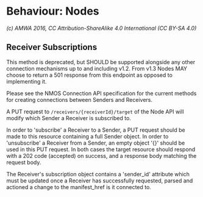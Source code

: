 # Behaviour: Nodes

_(c) AMWA 2016, CC Attribution-ShareAlike 4.0 International (CC BY-SA 4.0)_

## Receiver Subscriptions

This method is deprecated, but SHOULD be supported alongside any other connection mechanisms up to and including v1.2. From v1.3 Nodes MAY choose to return a 501 response from this endpoint as opposed to implementing it.

Please see the NMOS Connection API specification for the current methods for creating connections between Senders and Receivers.

A PUT request to `/receivers/{receiverId}/target` of the Node API will modify which Sender a Receiver is subscribed to.

In order to 'subscribe' a Receiver to a Sender, a PUT request should be made to this resource containing a full Sender object.
In order to 'unsubscribe' a Receiver from a Sender, an empty object '{}' should be used in this PUT request.
In both cases the target resource should respond with a 202 code (accepted) on success, and a response body matching the request body.

The Receiver's subscription object contains a 'sender_id' attribute which must be updated once a Receiver has successfully requested, parsed and actioned a change to the manifest_href is it connected to.
